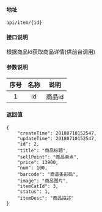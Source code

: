 #### 地址
	api/item/{id}

#### 接口说明
根据商品Id获取商品详情(供前台调用)

#### 参数说明
| 序号|名称|说明|
| :-: |:-:| :-:|
|1 | id | 商品id |

#### 返回值
	{
	    "createTime": 20180710152547,
	    "updateTime": 20180710152547,
	    "id": 2,
	    "title": "商品标题",
	    "sellPoint": "商品卖点",
	    "price": 13900,
	    "num": 100,
	    "barcode": "商品条形码",
	    "image": "商品图片",
	    "itemCatId": 3,
	    "status": 1,
	    "itemDesc": "商品描述"
	}